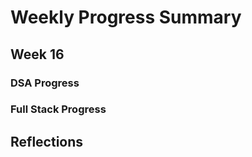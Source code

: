 # Weekly Progress Summary  

## Week 16

### **DSA Progress**  

### **Full Stack Progress**

## **Reflections**

